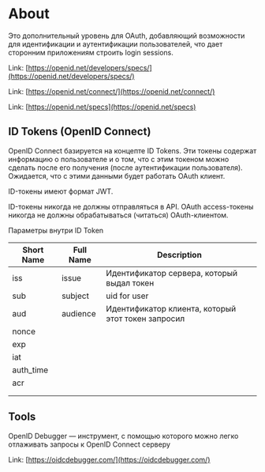 # About

Это дополнительный уровень для OAuth, добавляющий возможности для идентификации и аутентификации пользователей, что дает сторонним приложениям строить login sessions.

Link: [https://openid.net/developers/specs/](https://openid.net/developers/specs/)

Link: [https://openid.net/connect/](https://openid.net/connect/)

Link: [https://openid.net/specs](https://openid.net/specs)

## ID Tokens (OpenID Connect)

OpenID Connect базируется на концепте ID Tokens. Эти токены содержат информацию о пользователе и о том, что с этим токеном можно сделать после его получения (после аутентификации пользователя). Ожидается, что с этими данными будет работать OAuth клиент.

ID-токены имеют формат JWT.

ID-токены никогда не должны отправляться в API. OAuth access-токены никогда не должны обрабатываться (читаться) OAuth-клиентом.

Параметры внутри ID Token

| Short Name | Full Name | Description                                        |
| ---------- | --------- | -------------------------------------------------- |
| iss        | issue     | Идентификатор сервера, который выдал токен         |
| sub        | subject   | uid for user                                       |
| aud        | audience  | Идентификатор клиента, который этот токен запросил |
| nonce      |           |                                                    |
| exp        |           |                                                    |
| iat        |           |                                                    |
| auth\_time |           |                                                    |
| acr        |           |                                                    |
|            |           |                                                    |
|            |           |                                                    |



## Tools

OpenID Debugger — инструмент, с помощью которого можно легко отлаживать запросы к OpenID Connect серверу

Link: [https://oidcdebugger.com/](https://oidcdebugger.com/)
